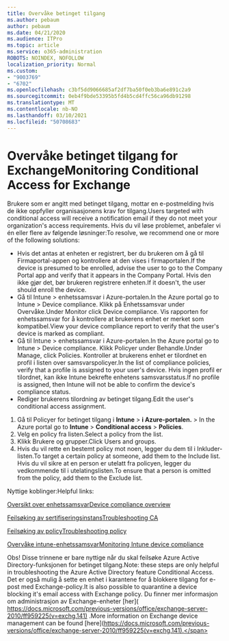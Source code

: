 ```yaml
---
title: Overvåke betinget tilgang
ms.author: pebaum
author: pebaum
ms.date: 04/21/2020
ms.audience: ITPro
ms.topic: article
ms.service: o365-administration
ROBOTS: NOINDEX, NOFOLLOW
localization_priority: Normal
ms.custom:
- "9003769"
- "6702"
ms.openlocfilehash: c3bf5dd9066685af2df7ba50f0eb3ba6e891c2a9
ms.sourcegitcommit: 0eb4f9bde53395b5fd4b5cd4ffc56ca96db91298
ms.translationtype: MT
ms.contentlocale: nb-NO
ms.lasthandoff: 03/10/2021
ms.locfileid: "50708683"
---
```

# <a name="monitoring-conditional-access-for-exchange"></a><span data-ttu-id="923dd-102">Overvåke betinget tilgang for Exchange</span><span class="sxs-lookup"><span data-stu-id="923dd-102">Monitoring Conditional Access for Exchange</span></span>

<span data-ttu-id="923dd-103">Brukere som er angitt med betinget tilgang, mottar en e-postmelding hvis de ikke oppfyller organisasjonens krav for tilgang.</span><span class="sxs-lookup"><span data-stu-id="923dd-103">Users targeted with conditional access will receive a notification email if they do not meet your organization's access requirements.</span></span> <span data-ttu-id="923dd-104">Hvis du vil løse problemet, anbefaler vi én eller flere av følgende løsninger:</span><span class="sxs-lookup"><span data-stu-id="923dd-104">To resolve, we recommend one or more of the following solutions:</span></span>

- <span data-ttu-id="923dd-105">Hvis det antas at enheten er registrert, ber du brukeren om å gå til Firmaportal-appen og kontrollere at den vises i firmaportalen.</span><span class="sxs-lookup"><span data-stu-id="923dd-105">If the device is presumed to be enrolled, advise the user to go to the Company Portal app and verify that it appears in the Company Portal.</span></span> <span data-ttu-id="923dd-106">Hvis den ikke gjør det, bør brukeren registrere enheten.</span><span class="sxs-lookup"><span data-stu-id="923dd-106">If it doesn't, the user should enroll the device.</span></span>
- <span data-ttu-id="923dd-107">Gå til Intune > enhetssamsvar i Azure-portalen.</span><span class="sxs-lookup"><span data-stu-id="923dd-107">In the Azure portal go to Intune > Device compliance.</span></span> <span data-ttu-id="923dd-108">Klikk på Enhetssamsvar under Overvåke.</span><span class="sxs-lookup"><span data-stu-id="923dd-108">Under Monitor click Device compliance.</span></span> <span data-ttu-id="923dd-109">Vis rapporten for enhetssamsvar for å kontrollere at brukerens enhet er merket som kompatibel.</span><span class="sxs-lookup"><span data-stu-id="923dd-109">View your device compliance report to verify that the user's device is marked as compliant.</span></span>
- <span data-ttu-id="923dd-110">Gå til Intune > enhetssamsvar i Azure-portalen.</span><span class="sxs-lookup"><span data-stu-id="923dd-110">In the Azure portal go to Intune > Device compliance.</span></span> <span data-ttu-id="923dd-111">Klikk Policyer under Behandle.</span><span class="sxs-lookup"><span data-stu-id="923dd-111">Under Manage, click Policies.</span></span> <span data-ttu-id="923dd-112">Kontroller at brukerens enhet er tilordnet en profil i listen over samsvarspolicyer.</span><span class="sxs-lookup"><span data-stu-id="923dd-112">In the list of compliance policies, verify that a profile is assigned to your user's device.</span></span> <span data-ttu-id="923dd-113">Hvis ingen profil er tilordnet, kan ikke Intune bekrefte enhetens samsvarsstatus.</span><span class="sxs-lookup"><span data-stu-id="923dd-113">If no profile is assigned, then Intune will not be able to confirm the device's compliance status.</span></span>
- <span data-ttu-id="923dd-114">Rediger brukerens tilordning av betinget tilgang.</span><span class="sxs-lookup"><span data-stu-id="923dd-114">Edit the user's conditional access assignment.</span></span>

1. <span data-ttu-id="923dd-115">Gå til Policyer for betinget tilgang i **Intune**  >  **i Azure-portalen.**  >  </span><span class="sxs-lookup"><span data-stu-id="923dd-115">In the Azure portal go to **Intune** > **Conditional access** > **Policies**.</span></span>
2. <span data-ttu-id="923dd-116">Velg en policy fra listen.</span><span class="sxs-lookup"><span data-stu-id="923dd-116">Select a policy from the list.</span></span>
3. <span data-ttu-id="923dd-117">Klikk Brukere og grupper.</span><span class="sxs-lookup"><span data-stu-id="923dd-117">Click Users and groups.</span></span>
4. <span data-ttu-id="923dd-118">Hvis du vil rette en bestemt policy mot noen, legger du dem til i Inkluder-listen.</span><span class="sxs-lookup"><span data-stu-id="923dd-118">To target a certain policy at someone, add them to the Include list.</span></span> <span data-ttu-id="923dd-119">Hvis du vil sikre at en person er utelatt fra policyen, legger du vedkommende til i utelatingslisten.</span><span class="sxs-lookup"><span data-stu-id="923dd-119">To ensure that a person is omitted from the policy, add them to the Exclude list.</span></span>

<span data-ttu-id="923dd-120">Nyttige koblinger:</span><span class="sxs-lookup"><span data-stu-id="923dd-120">Helpful links:</span></span>

[<span data-ttu-id="923dd-121">Oversikt over enhetssamsvar</span><span class="sxs-lookup"><span data-stu-id="923dd-121">Device compliance overview</span></span>](https://docs.microsoft.com/intune/device-compliance-get-started)

[<span data-ttu-id="923dd-122">Feilsøking av sertifiseringsinstans</span><span class="sxs-lookup"><span data-stu-id="923dd-122">Troubleshooting CA</span></span>](https://docs.microsoft.com/intune/troubleshoot-conditional-access)

[<span data-ttu-id="923dd-123">Feilsøking av policy</span><span class="sxs-lookup"><span data-stu-id="923dd-123">Troubleshooting policy</span></span>](https://docs.microsoft.com/troubleshoot/mem/intune/troubleshoot-policies-in-microsoft-intune)

[<span data-ttu-id="923dd-124">Overvåke intune-enhetssamsvar</span><span class="sxs-lookup"><span data-stu-id="923dd-124">Monitoring Intune device compliance</span></span>](https://docs.microsoft.com/intune/compliance-policy-monitor)

<span data-ttu-id="923dd-125">Obs! Disse trinnene er bare nyttige når du skal feilsøke Azure Active Directory-funksjonen for betinget tilgang.</span><span class="sxs-lookup"><span data-stu-id="923dd-125">Note: these steps are only helpful in troubleshooting the Azure Active Directory feature Conditional Access.</span></span> <span data-ttu-id="923dd-126">Det er også mulig å sette en enhet i karantene for å blokkere tilgang for e-post med Exchange-policy.</span><span class="sxs-lookup"><span data-stu-id="923dd-126">It is also possible to quarantine a device blocking it's email access with Exchange policy.</span></span> <span data-ttu-id="923dd-127">Du finner mer informasjon om administrasjon av Exchange-enheter [her]( https://docs.microsoft.com/previous-versions/office/exchange-server-2010/ff959225(v=exchg.141) .</span><span class="sxs-lookup"><span data-stu-id="923dd-127">More information on Exchange device management can be found [here](https://docs.microsoft.com/previous-versions/office/exchange-server-2010/ff959225(v=exchg.141).</span></span>
